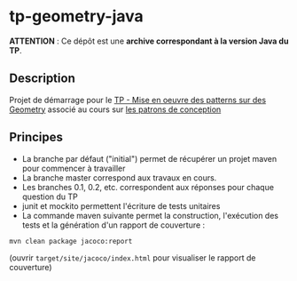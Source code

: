 # tp-geometry-java

**ATTENTION** :  Ce dépôt est une **archive correspondant à la version Java du TP**.

## Description

Projet de démarrage pour le [TP - Mise en oeuvre des patterns sur des Geometry](https://github.com/mborne/cours-patron-conception/blob/archive-java/src/annexe/tp-geometry/index.md) associé au cours sur [les patrons de conception](http://mborne.github.io/cours-patron-conception/)

## Principes

* La branche par défaut ("initial") permet de récupérer un projet maven pour commencer à travailler
* La branche master correspond aux travaux en cours.
* Les branches 0.1, 0.2, etc. correspondent aux réponses pour chaque question du TP
* junit et mockito permettent l'écriture de tests unitaires
* La commande maven suivante permet la construction, l'exécution des tests et la génération d'un rapport de couverture :

```bash
mvn clean package jacoco:report
```

(ouvrir `target/site/jacoco/index.html` pour visualiser le rapport de couverture)


